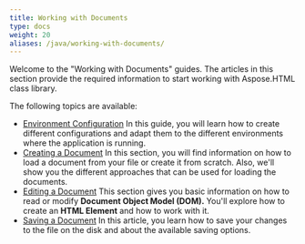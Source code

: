 ```yaml
---
title: Working with Documents
type: docs
weight: 20
aliases: /java/working-with-documents/
---
```


Welcome to the "Working with Documents" guides. The articles in this section provide the required information to start working with Aspose.HTML class library.

The following topics are available:

- [Environment Configuration](/html/java/environment-configuration/)
  In this guide, you will learn how to create different configurations and adapt them to the different environments where the application is running.
- [Creating a Document](/html/java/creating-a-document/)
  In this section, you will find information on how to load a document from your file or create it from scratch. Also, we'll show you the different approaches that can be used for loading the documents.
- [Editing a Document](/html/java/editing-a-document/)
  This section gives you basic information on how to read or modify **Document Object Model (DOM).** You'll explore how to create an **HTML Element** and how to work with it.
- [Saving a Document](/html/java/saving-a-document/)
  In this article, you learn how to save your changes to the file on the disk and about the available saving options.
